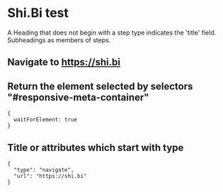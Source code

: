 # Shi.Bi test
A Heading that does not begin with a step type indicates the 'title' field. Subheadings as members of steps.

## Navigate to https://shi.bi

## Return the element selected by selectors "#responsive-meta-container"
```shibi
{
  waitForElement: true
}
```

## Title or attributes which start with type
```shibi
{
  "type": "navigate",
  "url": "https://shi.bi"
}
```